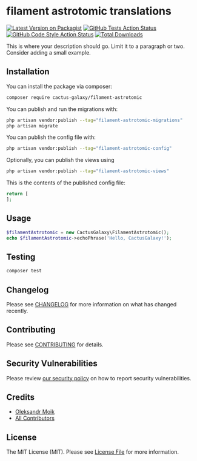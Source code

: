 # filament astrotomic translations

[![Latest Version on Packagist](https://img.shields.io/packagist/v/cactus-galaxy/filament-astrotomic.svg?style=flat-square)](https://packagist.org/packages/cactus-galaxy/filament-astrotomic)
[![GitHub Tests Action Status](https://img.shields.io/github/actions/workflow/status/cactus-galaxy/filament-astrotomic/run-tests.yml?branch=main&label=tests&style=flat-square)](https://github.com/cactus-galaxy/filament-astrotomic/actions?query=workflow%3Arun-tests+branch%3Amain)
[![GitHub Code Style Action Status](https://img.shields.io/github/actions/workflow/status/cactus-galaxy/filament-astrotomic/fix-php-code-style-issues.yml?branch=main&label=code%20style&style=flat-square)](https://github.com/cactus-galaxy/filament-astrotomic/actions?query=workflow%3A"Fix+PHP+code+style+issues"+branch%3Amain)
[![Total Downloads](https://img.shields.io/packagist/dt/cactus-galaxy/filament-astrotomic.svg?style=flat-square)](https://packagist.org/packages/cactus-galaxy/filament-astrotomic)



This is where your description should go. Limit it to a paragraph or two. Consider adding a small example.

## Installation

You can install the package via composer:

```bash
composer require cactus-galaxy/filament-astrotomic
```

You can publish and run the migrations with:

```bash
php artisan vendor:publish --tag="filament-astrotomic-migrations"
php artisan migrate
```

You can publish the config file with:

```bash
php artisan vendor:publish --tag="filament-astrotomic-config"
```

Optionally, you can publish the views using

```bash
php artisan vendor:publish --tag="filament-astrotomic-views"
```

This is the contents of the published config file:

```php
return [
];
```

## Usage

```php
$filamentAstrotomic = new CactusGalaxy\FilamentAstrotomic();
echo $filamentAstrotomic->echoPhrase('Hello, CactusGalaxy!');
```

## Testing

```bash
composer test
```

## Changelog

Please see [CHANGELOG](CHANGELOG.md) for more information on what has changed recently.

## Contributing

Please see [CONTRIBUTING](.github/CONTRIBUTING.md) for details.

## Security Vulnerabilities

Please review [our security policy](../../security/policy) on how to report security vulnerabilities.

## Credits

- [Oleksandr Moik](https://github.com/oleksandr-moik)
- [All Contributors](../../contributors)

## License

The MIT License (MIT). Please see [License File](LICENSE.md) for more information.

